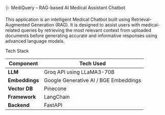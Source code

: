 🩺 MediQuery – RAG-based AI Medical Assistant Chatbot

This application is an intelligent Medical Chatbot built using Retrieval-Augmented Generation (RAG). It is designed to assist users with medical-related queries by retrieving the most relevant context from uploaded documents before generating accurate and informative responses using advanced language models.

Tech Stack

| Component      | Tech Used                             |
| -------------- | ------------------------------------- |
| **LLM**        | Groq API using LLaMA3-70B             |
| **Embeddings** | Google Generative AI / BGE Embeddings |
| **Vector DB**  | Pinecone                              |
| **Framework**  | LangChain                             |
| **Backend**    | FastAPI                               |

